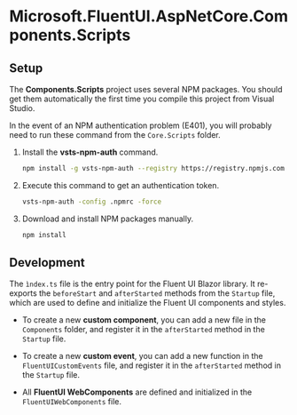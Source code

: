 # Microsoft.FluentUI.AspNetCore.Components.Scripts

## Setup

The **Components.Scripts** project uses several NPM packages.
You should get them automatically the first time you compile this project from Visual Studio.

In the event of an NPM authentication problem (E401), you will probably need to run these command from the `Core.Scripts` folder.

1. Install the **vsts-npm-auth** command.
   ```bash
   npm install -g vsts-npm-auth --registry https://registry.npmjs.com --always-auth false
   ```
2. Execute this command to get an authentication token.
   ```bash
   vsts-npm-auth -config .npmrc -force
   ```
3. Download and install NPM packages manually.
   ```bash
   npm install
   ```

## Development

  The `ìndex.ts` file is the entry point for the Fluent UI Blazor library.
  It re-exports the `beforeStart` and `afterStarted` methods from the `Startup` file,
  which are used to define and initialize the Fluent UI components and styles.

  -  To create a new **custom component**, you can add a new file in the `Components` folder,
     and register it in the `afterStarted` method in the `Startup` file.

  -  To create a new **custom event**, you can add a new function in the `FluentUICustomEvents` file,
     and register it in the `afterStarted` method in the `Startup` file.

  -  All **FluentUI WebComponents** are defined and initialized in the `FluentUIWebComponents` file.

